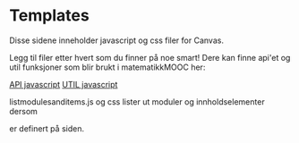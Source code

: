 # Templates
Disse sidene inneholder javascript og css filer for Canvas.

Legg til filer etter hvert som du finner på noe smart!
Dere kan finne api'et og util funksjoner som blir brukt i matematikkMOOC her:

[API javascript](https://github.com/matematikk-mooc/frontend/blob/master/src/js/api/api.js)
[UTIL javascript](https://github.com/matematikk-mooc/frontend/blob/master/src/js/modules/util.js)

listmodulesanditems.js og css lister ut moduler og innholdselementer dersom <code><div id="mittdesign"/></code> er definert på siden.

